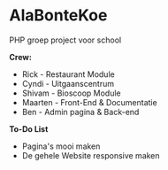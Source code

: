 # AlaBonteKoe
PHP groep project voor school

<b>Crew:</b>
<ul>
	<li>Rick - Restaurant Module</li>
	<li>Cyndi - Uitgaanscentrum</li>
	<li>Shivam - Bioscoop Module</li>
	<li>Maarten - Front-End & Documentatie</li>
	<li>Ben - Admin pagina & Back-end</li>
</ul>

<b>To-Do List</b>
<ul>
	<li>Pagina's mooi maken</li>
	<li>De gehele Website responsive maken</li>
</ul>
